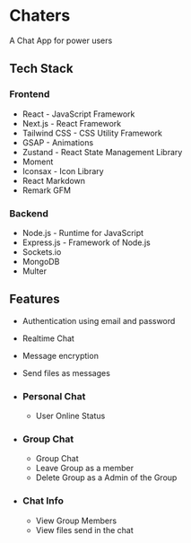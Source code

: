 # Chaters

A Chat App for power users

## Tech Stack

### Frontend

- React - JavaScript Framework
- Next.js - React Framework
- Tailwind CSS - CSS Utility Framework
- GSAP - Animations
- Zustand - React State Management Library
- Moment
- Iconsax - Icon Library
- React Markdown
- Remark GFM

### Backend

- Node.js - Runtime for JavaScript
- Express.js - Framework of Node.js
- Sockets.io
- MongoDB
- Multer

## Features

- Authentication using email and password

- Realtime Chat
- Message encryption
- Send files as messages

- ### Personal Chat
    - User Online Status

- ### Group Chat
    - Group Chat
    - Leave Group as a member
    - Delete Group as a Admin of the Group

- ### Chat Info
    - View Group Members
    - View files send in the chat